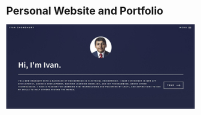 # Personal Website and Portfolio

[![home-page](/assets/photos/home.jpeg)](http://www.ichowdhury.me)

